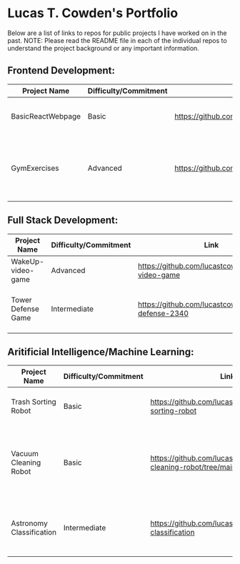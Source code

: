 # Lucas T. Cowden's Portfolio

Below are a list of links to repos for public projects I have worked on in the past.
NOTE: Please read the README file in each of the individual repos to understand the project background or any important information.

## Frontend Development:
| Project Name | Difficulty/Commitment | Link | Tags |
| --- | --- | --- | --- |
| BasicReactWebpage | Basic | https://github.com/lucastcowden/BasicReactWebpage | JavaScript, React.js, HTML, css, Node.js |
| GymExercises | Advanced | https://github.com/lucastcowden/GymExercises | JavaScript, React.js, HTML, css, Node.js, REST API, Web Development |

## Full Stack Development:

| Project Name | Difficulty/Commitment | Link | Tags |
| --- | --- | --- | --- |
| WakeUp-video-game | Advanced | https://github.com/lucastcowden/WakeUp-video-game | Unity, C#, AGILE, AI, FSMs |
| Tower Defense Game | Intermediate | https://github.com/lucastcowden/tower-defense-2340 | Java, JavaFX, Architecture Design, AGILE |

## Aritificial Intelligence/Machine Learning:

| Project Name | Difficulty/Commitment | Link | Tags |
| --- | --- | --- | --- |
| Trash Sorting Robot | Basic | https://github.com/lucastcowden/trash-sorting-robot | Probabilistic AI, Bayes Nets, Markov Chains |
| Vacuum Cleaning Robot | Basic | https://github.com/lucastcowden/vacuum-cleaning-robot/tree/main | Probabilistic AI, Bayes Nets, Policy Iteration, Value Iteration, Bellman Equation |
| Astronomy Classification | Intermediate | https://github.com/lucastcowden/astronomy-classification | Neural Networks, Binary Classification, Multiclass Classification |
